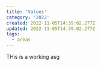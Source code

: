 ```yaml
---
title: 'Values'
category: '2022'
created: 2022-11-05T14:39:02.277Z
updated: 2022-11-05T14:39:02.277Z
tags:
  - areas
---
```


THis is a working  asg